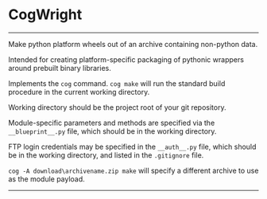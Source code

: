 # CogWright
 
--------------------------------------------------------------------------

Make python platform wheels out of an archive containing non-python data. 

Intended for creating platform-specific packaging of pythonic wrappers around prebuilt binary libraries.

Implements the `cog` command. `cog make` will run the standard build procedure in the current working directory. 

Working directory should be the project root of your git repository. 

Module-specific parameters and methods are specified via the `__blueprint__.py` file, which should be in the working directory. 

FTP login credentials may be specified in the `__auth__.py` file, which should be in the working directory, and listed in the `.gitignore` file.

`cog -A download\archivename.zip make` will specify a different archive to use as the module payload.


--------------------------------------------------------------------------

